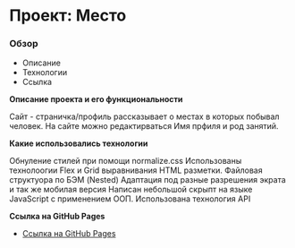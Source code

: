 # Проект: Место

### Обзор
* Описание
* Технологии
* Ссылка

**Описание проекта и его функциональности**

Сайт - страничка/профиль рассказывает о местах в которых побывал человек.
На сайте можно редактирваться Имя прфиля и род занятий.


**Какие использовались технологии**

Обнуление стилей при помощи normalize.css
Использованы технолоогии Flex и Grid выравнивания HTML разметки. 
Файловая структуора по БЭМ (Nested)
Адаптация под разные разрешения экрата и так же мобилая версия
Написан небольшой скрыпт на языке JavaScript с применением ООП.
Использована технология API 


**Ссылка на GitHub Pages**

* [Ссылка на GitHub Pages](https://shum-ok.github.io/mesto/)